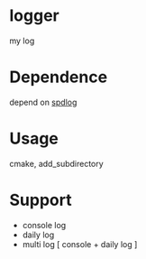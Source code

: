 # logger

my log

# Dependence

depend on [spdlog](https://github.com/gabime/spdlog.git)

# Usage

cmake, add_subdirectory

# Support

- console log
- daily log
- multi log [ console + daily log ]


